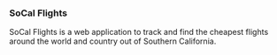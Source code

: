 ### SoCal Flights
SoCal Flights is a web application to track and find the cheapest flights around the world and country out of Southern California.